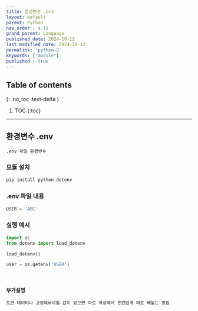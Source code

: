 ```yaml
---
title: 환경변수 .env
layout: default
parent: Python
nav_order : 4.11
grand_parent: Language
published_date: 2024-10-12
last_modified_date: 2024-10-12
permalink: 'python-2'
keywords: ["module"]
published : true
---
```

## Table of contents
{: .no_toc .text-delta }

1. TOC
{:toc}
---
## 환경변수 .env

`.env 파일 환경변수`<br>


### 모듈 설치
```python
pip install python-dotenv
```

### .env 파일 내용
```python
USER = 'ABC'
```

### 실행 예시
```python
import os
from dotenv import load_dotenv

load_dotenv()

user = os.getenv('USER')
```

<br>

#### 부가설명

```html
토큰 데이터나 고정해놔야할 값이 있으면 따로 작성해서 혼란없게 따로 빼놓는 방법
```

